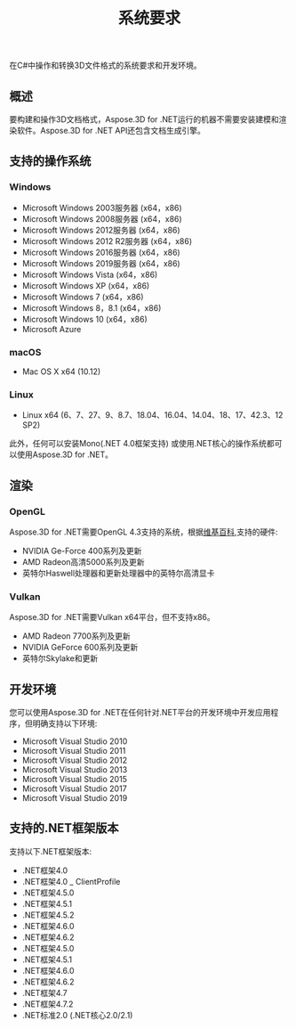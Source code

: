 ﻿---
title: 系统要求
type: docs
weight: 50
url: /zh/net/system-requirements/
description: 在C#中操作和转换3D文件格式的系统要求和开发环境。
---
在C#中操作和转换3D文件格式的系统要求和开发环境。

## **概述**
要构建和操作3D文档格式，Aspose.3D for .NET运行的机器不需要安装建模和渲染软件。Aspose.3D for .NET API还包含文档生成引擎。
## **支持的操作系统**
### **Windows**
- Microsoft Windows 2003服务器 (x64，x86)
- Microsoft Windows 2008服务器 (x64，x86)
- Microsoft Windows 2012服务器 (x64，x86)
- Microsoft Windows 2012 R2服务器 (x64，x86)
- Microsoft Windows 2016服务器 (x64，x86)
- Microsoft Windows 2019服务器 (x64，x86)
- Microsoft Windows Vista (x64，x86)
- Microsoft Windows XP (x64，x86)
- Microsoft Windows 7 (x64，x86)
- Microsoft Windows 8，8.1 (x64，x86)
- Microsoft Windows 10 (x64，x86)
- Microsoft Azure
### **macOS**
- Mac OS X x64 (10.12)
### **Linux**
- Linux x64 (6、7、27、9、8.7、18.04、16.04、14.04、18、17、42.3、12 SP2)

此外，任何可以安装Mono(.NET 4.0框架支持) 或使用.NET核心的操作系统都可以使用Aspose.3D for .NET。
## **渲染**
### **OpenGL**
Aspose.3D for .NET需要OpenGL 4.3支持的系统，根据[维基百科](https://en.wikipedia.org/wiki/OpenGL#OpenGL_4.3),支持的硬件:

- NVIDIA Ge-Force 400系列及更新
- AMD Radeon高清5000系列及更新
- 英特尔Haswell处理器和更新处理器中的英特尔高清显卡
### **Vulkan**
Aspose.3D for .NET需要Vulkan x64平台，但不支持x86。

- AMD Radeon 7700系列及更新
- NVIDIA GeForce 600系列及更新
- 英特尔Skylake和更新
## **开发环境**
您可以使用Aspose.3D for .NET在任何针对.NET平台的开发环境中开发应用程序，但明确支持以下环境:

- Microsoft Visual Studio 2010
- Microsoft Visual Studio 2011
- Microsoft Visual Studio 2012
- Microsoft Visual Studio 2013
- Microsoft Visual Studio 2015
- Microsoft Visual Studio 2017
- Microsoft Visual Studio 2019
## **支持的.NET框架版本**
支持以下.NET框架版本:

- .NET框架4.0
- .NET框架4.0 _ ClientProfile
- .NET框架4.5.0
- .NET框架4.5.1
- .NET框架4.5.2
- .NET框架4.6.0
- .NET框架4.6.2
- .NET框架4.5.0
- .NET框架4.5.1
- .NET框架4.6.0
- .NET框架4.6.2
- .NET框架4.7
- .NET框架4.7.2
- .NET标准2.0 (.NET核心2.0/2.1)
